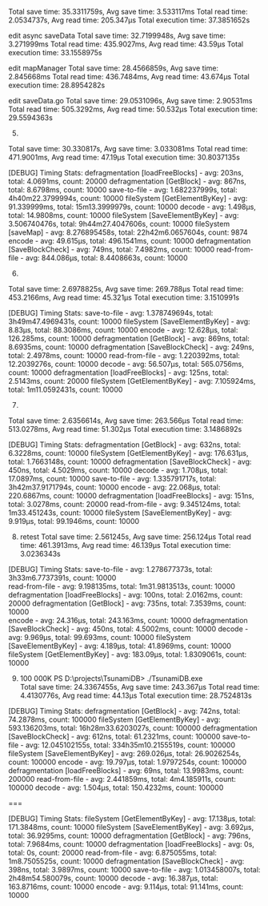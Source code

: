 Total save time: 35.3311759s, Avg save time: 3.533117ms
Total read time: 2.0534737s, Avg read time: 205.347µs
Total execution time: 37.3851652s

edit async saveData
Total save time: 32.7199948s, Avg save time: 3.271999ms
Total read time: 435.9027ms, Avg read time: 43.59µs
Total execution time: 33.1558975s

edit mapManager
Total save time: 28.4566859s, Avg save time: 2.845668ms
Total read time: 436.7484ms, Avg read time: 43.674µs
Total execution time: 28.8954282s

edit saveData.go
Total save time: 29.0531096s, Avg save time: 2.90531ms
Total read time: 505.3292ms, Avg read time: 50.532µs
Total execution time: 29.5594363s

5. 
Total save time: 30.330817s, Avg save time: 3.033081ms
Total read time: 471.9001ms, Avg read time: 47.19µs
Total execution time: 30.8037135s

[DEBUG] Timing Stats:
defragmentation [loadFreeBlocks] - avg: 203ns, total: 4.0691ms, count: 20000
defragmentation [GetBlock] - avg: 867ns, total: 8.6798ms, count: 10000
save-to-file - avg: 1.682237999s, total: 4h40m22.3799994s, count: 10000
fileSystem [GetElementByKey] - avg: 91.339999ms, total: 15m13.3999979s, count: 10000
decode - avg: 1.498µs, total: 14.9808ms, count: 10000
fileSystem [SaveElementByKey] - avg: 3.506740476s, total: 9h44m27.4047606s, count: 10000
fileSystem [saveMap] - avg: 8.276895458s, total: 22h42m6.0657604s, count: 9874
encode - avg: 49.615µs, total: 496.1541ms, count: 10000
defragmentation [SaveBlockCheck] - avg: 749ns, total: 7.4982ms, count: 10000
read-from-file - avg: 844.086µs, total: 8.4408663s, count: 10000

6. 
Total save time: 2.6978825s, Avg save time: 269.788µs
Total read time: 453.2166ms, Avg read time: 45.321µs
Total execution time: 3.1510991s

[DEBUG] Timing Stats:
save-to-file - avg: 1.378749694s, total: 3h49m47.4969431s, count: 10000
fileSystem [SaveElementByKey] - avg: 8.83µs, total: 88.3086ms, count: 10000
encode - avg: 12.628µs, total: 126.285ms, count: 10000
defragmentation [GetBlock] - avg: 869ns, total: 8.6935ms, count: 10000
defragmentation [SaveBlockCheck] - avg: 249ns, total: 2.4978ms, count: 10000
read-from-file - avg: 1.220392ms, total: 12.2039276s, count: 10000
decode - avg: 56.507µs, total: 565.0756ms, count: 10000
defragmentation [loadFreeBlocks] - avg: 125ns, total: 2.5143ms, count: 20000
fileSystem [GetElementByKey] - avg: 7.105924ms, total: 1m11.0592431s, count: 10000

7. 
Total save time: 2.6356614s, Avg save time: 263.566µs
Total read time: 513.0278ms, Avg read time: 51.302µs
Total execution time: 3.1486892s

[DEBUG] Timing Stats:
defragmentation [GetBlock] - avg: 632ns, total: 6.3228ms, count: 10000
fileSystem [GetElementByKey] - avg: 176.631µs, total: 1.7663148s, count: 10000
defragmentation [SaveBlockCheck] - avg: 450ns, total: 4.5029ms, count: 10000
decode - avg: 1.708µs, total: 17.0897ms, count: 10000
save-to-file - avg: 1.335791717s, total: 3h42m37.9171794s, count: 10000
encode - avg: 22.068µs, total: 220.6867ms, count: 10000
defragmentation [loadFreeBlocks] - avg: 151ns, total: 3.0278ms, count: 20000
read-from-file - avg: 9.345124ms, total: 1m33.451243s, count: 10000
fileSystem [SaveElementByKey] - avg: 9.919µs, total: 99.1946ms, count: 10000

8. retest
Total save time: 2.561245s, Avg save time: 256.124µs
Total read time: 461.3913ms, Avg read time: 46.139µs
Total execution time: 3.0236343s

[DEBUG] Timing Stats:
save-to-file - avg: 1.278677373s, total: 3h33m6.7737391s, count: 10000      
read-from-file - avg: 9.198135ms, total: 1m31.9813513s, count: 10000        
defragmentation [loadFreeBlocks] - avg: 100ns, total: 2.0162ms, count: 20000
defragmentation [GetBlock] - avg: 735ns, total: 7.3539ms, count: 10000      
encode - avg: 24.316µs, total: 243.163ms, count: 10000
defragmentation [SaveBlockCheck] - avg: 450ns, total: 4.5002ms, count: 10000
decode - avg: 9.969µs, total: 99.693ms, count: 10000
fileSystem [SaveElementByKey] - avg: 4.189µs, total: 41.8969ms, count: 10000
fileSystem [GetElementByKey] - avg: 183.09µs, total: 1.8309061s, count: 10000

9. 100 000K
PS D:\projects\TsunamiDB> ./TsunamiDB.exe     
Total save time: 24.3367455s, Avg save time: 243.367µs
Total read time: 4.4130776s, Avg read time: 44.13µs
Total execution time: 28.7524813s

[DEBUG] Timing Stats:
defragmentation [GetBlock] - avg: 742ns, total: 74.2878ms, count: 100000
fileSystem [GetElementByKey] - avg: 593.136203ms, total: 16h28m33.6203027s, count: 100000
defragmentation [SaveBlockCheck] - avg: 612ns, total: 61.2321ms, count: 100000
save-to-file - avg: 12.045102155s, total: 334h35m10.2155519s, count: 100000
fileSystem [SaveElementByKey] - avg: 269.026µs, total: 26.9026254s, count: 100000
encode - avg: 19.797µs, total: 1.9797254s, count: 100000
defragmentation [loadFreeBlocks] - avg: 69ns, total: 13.9983ms, count: 200000
read-from-file - avg: 2.441859ms, total: 4m4.185911s, count: 100000
decode - avg: 1.504µs, total: 150.4232ms, count: 100000


===

[DEBUG] Timing Stats:
fileSystem [GetElementByKey] - avg: 17.138µs, total: 171.3848ms, count: 10000
fileSystem [SaveElementByKey] - avg: 3.692µs, total: 36.9295ms, count: 10000
defragmentation [GetBlock] - avg: 796ns, total: 7.9684ms, count: 10000
defragmentation [loadFreeBlocks] - avg: 0s, total: 0s, count: 20000
read-from-file - avg: 6.875055ms, total: 1m8.7505525s, count: 10000
defragmentation [SaveBlockCheck] - avg: 398ns, total: 3.9897ms, count: 10000
save-to-file - avg: 1.013458007s, total: 2h48m54.580079s, count: 10000
decode - avg: 16.387µs, total: 163.8716ms, count: 10000
encode - avg: 9.114µs, total: 91.141ms, count: 10000